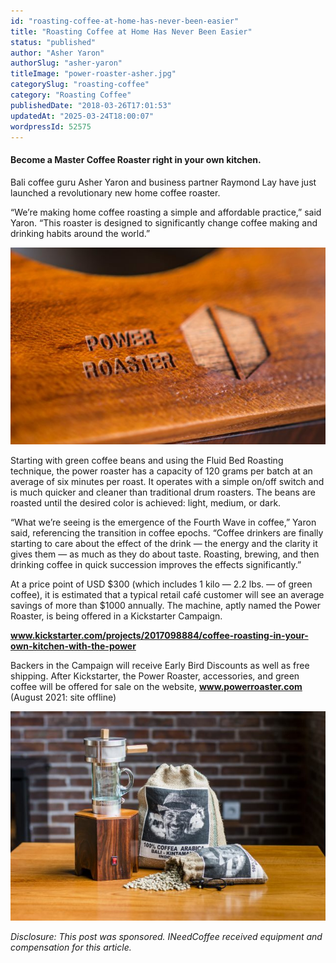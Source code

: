 ```yaml
---
id: "roasting-coffee-at-home-has-never-been-easier"
title: "Roasting Coffee at Home Has Never Been Easier"
status: "published"
author: "Asher Yaron"
authorSlug: "asher-yaron"
titleImage: "power-roaster-asher.jpg"
categorySlug: "roasting-coffee"
category: "Roasting Coffee"
publishedDate: "2018-03-26T17:01:53"
updatedAt: "2025-03-24T18:00:07"
wordpressId: 52575
---
```


#### Become a Master Coffee Roaster right in your own kitchen.

Bali coffee guru Asher Yaron and business partner Raymond Lay have just launched a revolutionary new home coffee roaster.

“We’re making home coffee roasting a simple and affordable practice,” said Yaron. “This roaster is designed to significantly change coffee making and drinking habits around the world.”

![Power Roaster](power-roaster.jpg)

Starting with green coffee beans and using the Fluid Bed Roasting technique, the power roaster has a capacity of 120 grams per batch at an average of six minutes per roast. It operates with a simple on/off switch and is much quicker and cleaner than traditional drum roasters. The beans are roasted until the desired color is achieved: light, medium, or dark.

“What we’re seeing is the emergence of the Fourth Wave in coffee,” Yaron said, referencing the transition in coffee epochs. “Coffee drinkers are finally starting to care about the effect of the drink — the energy and the clarity it gives them — as much as they do about taste. Roasting, brewing, and then drinking coffee in quick succession improves the effects significantly.”

At a price point of USD $300 (which includes 1 kilo — 2.2 lbs. — of green coffee), it is estimated that a typical retail café customer will see an average savings of more than $1000 annually. The machine, aptly named the Power Roaster, is being offered in a Kickstarter Campaign.

**www.kickstarter.com/projects/2017098884/coffee-roasting-in-your-own-kitchen-with-the-power**

Backers in the Campaign will receive Early Bird Discounts as well as free shipping. After Kickstarter, the Power Roaster, accessories, and green coffee will be offered for sale on the website, **www.powerroaster.com** (August 2021: site offline)

![powerroaster home coffee roaster](powerroaster-coffee-roaster.jpg)

_Disclosure: This post was sponsored. INeedCoffee received equipment and compensation for this article._
